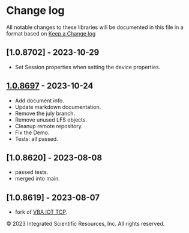 # Change log
All notable changes to these libraries will be documented in this file in a format based on [Keep a Change log]

## [1.0.8702] - 2023-10-29
* Set Session properties when setting the device properties.

## [1.0.8697] - 2023-10-24
* Add document info.
* Update markdown documentation.
* Remove the july branch.
* Remove unused LFS objects.
* Cleanup remote repository.
* Fix the Demo.
* Tests: all passed.

## [1.0.8620] - 2023-08-08
* passed tests.
* merged into main.

## [1.0.8619] - 2023-08-07
* fork of [VBA IOT TCP]. 

&copy;  2023 Integrated Scientific Resources, Inc. All rights reserved.

[1.0.8697]: https://github.com/ATECoder/vba.tcp.ieee488
[Keep a Change log]: https://keepachangelog.com/en/1.0.0/
[VBA IOT TCP]: https://github.com/ATECoder/vba.iot.tcp